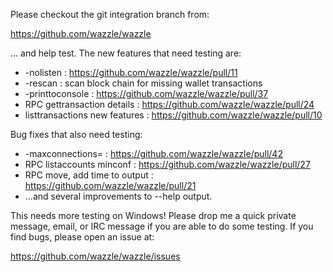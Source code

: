 Please checkout the git integration branch from:

https://github.com/wazzle/wazzle

... and help test.  The new features that need testing are:

* -nolisten : https://github.com/wazzle/wazzle/pull/11
* -rescan : scan block chain for missing wallet transactions
* -printtoconsole : https://github.com/wazzle/wazzle/pull/37
* RPC gettransaction details : https://github.com/wazzle/wazzle/pull/24
* listtransactions new features : https://github.com/wazzle/wazzle/pull/10

Bug fixes that also need testing:

* -maxconnections= : https://github.com/wazzle/wazzle/pull/42
* RPC listaccounts minconf : https://github.com/wazzle/wazzle/pull/27
* RPC move, add time to output : https://github.com/wazzle/wazzle/pull/21
* ...and several improvements to --help output.

This needs more testing on Windows!  Please drop me a quick private message, email, or IRC message if you are able to do some testing.  If you find bugs, please open an issue at:

https://github.com/wazzle/wazzle/issues
